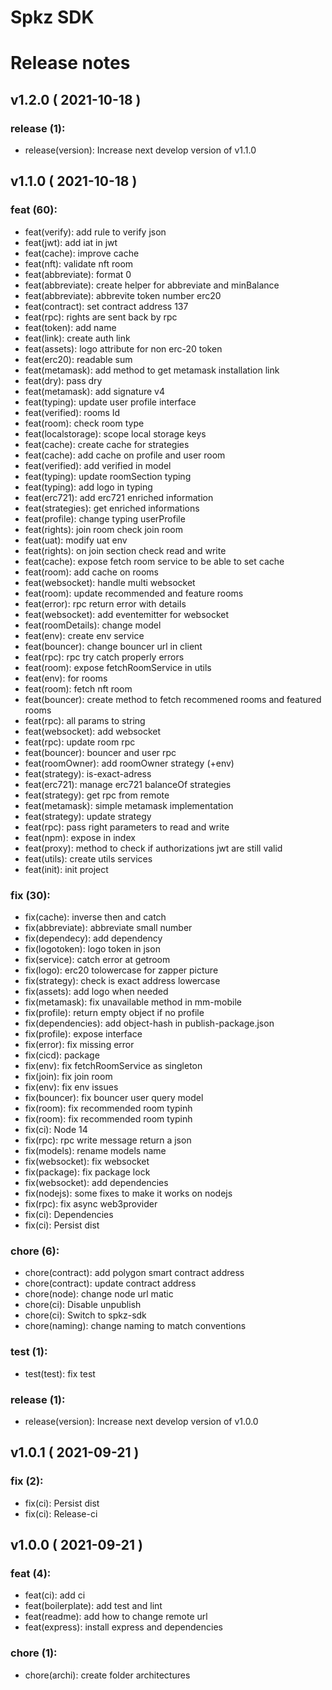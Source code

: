 #  Spkz SDK
#  Release notes
## v1.2.0 ( 2021-10-18 )

### **release (1):**
 - release(version): Increase next develop version of v1.1.0

## v1.1.0 ( 2021-10-18 )

### **feat (60):**
 - feat(verify): add rule to verify json
 - feat(jwt): add iat in jwt
 - feat(cache): improve cache
 - feat(nft): validate nft room
 - feat(abbreviate): format 0
 - feat(abbreviate): create helper for abbreviate and minBalance
 - feat(abbreviate): abbrevite token number erc20
 - feat(contract): set contract address 137
 - feat(rpc): rights are sent back by rpc
 - feat(token): add name
 - feat(link): create auth link
 - feat(assets): logo attribute for non erc-20 token
 - feat(erc20): readable sum
 - feat(metamask): add method to get metamask installation link
 - feat(dry): pass dry
 - feat(metamask): add signature v4
 - feat(typing): update user profile interface
 - feat(verified): rooms Id
 - feat(room): check room type
 - feat(localstorage): scope local storage keys
 - feat(cache): create cache for strategies
 - feat(cache): add cache on profile and user room
 - feat(verified): add verified in model
 - feat(typing): update roomSection typing
 - feat(typing): add logo in typing
 - feat(erc721): add erc721 enriched information
 - feat(strategies): get enriched informations
 - feat(profile): change typing userProfile
 - feat(rights): join room check join room
 - feat(uat): modify uat env
 - feat(rights): on join section check read and write
 - feat(cache): expose fetch room service to be able to set cache
 - feat(room): add cache on rooms
 - feat(websocket): handle multi websocket
 - feat(room): update recommended and feature rooms
 - feat(error): rpc return error with details
 - feat(websocket): add eventemitter for websocket
 - feat(roomDetails): change model
 - feat(env): create env service
 - feat(bouncer): change bouncer url in client
 - feat(rpc): rpc try catch properly errors
 - feat(room): expose fetchRoomService in utils
 - feat(env): for rooms
 - feat(room): fetch nft room
 - feat(bouncer): create method to fetch recommened rooms and featured rooms
 - feat(rpc): all params to string
 - feat(websocket): add websocket
 - feat(rpc): update room rpc
 - feat(bouncer): bouncer and user rpc
 - feat(roomOwner): add roomOwner strategy (+env)
 - feat(strategy): is-exact-adress
 - feat(erc721): manage erc721 balanceOf strategies
 - feat(strategy): get rpc from remote
 - feat(metamask): simple metamask implementation
 - feat(strategy): update strategy
 - feat(rpc): pass right parameters to read and write
 - feat(npm): expose in index
 - feat(proxy): method to check if authorizations jwt are still valid
 - feat(utils): create utils services
 - feat(init): init project

### **fix (30):**
 - fix(cache): inverse then and catch
 - fix(abbreviate): abbreviate small number
 - fix(dependecy): add dependency
 - fix(logotoken): logo token in json
 - fix(service): catch error at getroom
 - fix(logo): erc20 tolowercase for zapper picture
 - fix(strategy): check is exact address lowercase
 - fix(assets): add logo when needed
 - fix(metamask): fix unavailable method in mm-mobile
 - fix(profile): return empty object if no profile
 - fix(dependencies): add object-hash in publish-package.json
 - fix(profile): expose interface
 - fix(error): fix missing error
 - fix(cicd): package
 - fix(env): fix fetchRoomService as singleton
 - fix(join): fix join room
 - fix(env): fix env issues
 - fix(bouncer): fix bouncer user query model
 - fix(room): fix recommended room typinh
 - fix(room): fix recommended room typinh
 - fix(ci): Node 14
 - fix(rpc): rpc write message return a json
 - fix(models): rename models name
 - fix(websocket): fix websocket
 - fix(package): fix package lock
 - fix(websocket): add dependencies
 - fix(nodejs): some fixes to make it works on nodejs
 - fix(rpc): fix async web3provider
 - fix(ci): Dependencies
 - fix(ci): Persist dist

### **chore (6):**
 - chore(contract): add polygon smart contract address
 - chore(contract): update contract address
 - chore(node): change node url matic
 - chore(ci): Disable unpublish
 - chore(ci): Switch to spkz-sdk
 - chore(naming): change naming to match conventions

### **test (1):**
 - test(test): fix test

### **release (1):**
 - release(version): Increase next develop version of v1.0.0

## v1.0.1 ( 2021-09-21 )

### **fix (2):**
 - fix(ci): Persist dist
 - fix(ci): Release-ci

## v1.0.0 ( 2021-09-21 )

### **feat (4):**
 - feat(ci): add ci
 - feat(boilerplate): add test and lint
 - feat(readme): add how to change remote url
 - feat(express): install express and dependencies

### **chore (1):**
 - chore(archi): create folder architectures

